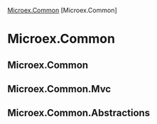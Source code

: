 [Microex.Common](#microex.common)
  [Microex.Common]

# Microex.Common
## Microex.Common
## Microex.Common.Mvc
## Microex.Common.Abstractions
